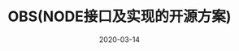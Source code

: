 ---
     title: OBS(NODE接口及实现的开源方案)
     date: 2020-03-14
     tags:
       - 工作
       - OBS
     categories:
       - VUE
     sidebar: 'true'
 
---